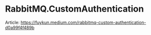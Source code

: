 # RabbitMQ.CustomAuthentication

Article: https://fuykun.medium.com/rabbitmq-custom-authentication-d0a99f4f489b
